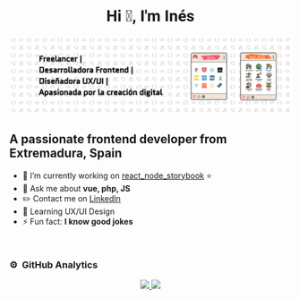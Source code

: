 <div align="center">
  <h1 style="font-family: Roboto, sans-serif;">Hi 👋, I'm Inés</h1>
</div>

<img src="https://github.com/PetraZeta/PetraZeta/blob/main/banner.jpg" alt="Banner Image">

## A passionate frontend developer from Extremadura, Spain

- 🔭 I’m currently working on [react_node_storybook](https://github.com/PetraZeta/CollaborativeDesignSystem.git) ⭐ 
- 💬 Ask me about **vue, php, JS**
- ✏️ Contact me on [LinkedIn](https://linkedin.com/in/ines-garcia-zapata)
- 📗 Learning UX/UI Design
- ⚡ Fun fact: **I know good jokes**

<br>

### ⚙️ &nbsp;GitHub Analytics

<p align="center">
  <a href="https://github.com/PetraZeta">
    <img height="150px" src="https://github-readme-stats-eight-theta.vercel.app/api?username=PetraZeta&show_icons=true&theme=algolia&include_all_commits=true&count_private=true"/>
    <img height="150px" src="https://github-readme-stats-eight-theta.vercel.app/api/top-langs/?username=PetraZeta&layout=compact&langs_count=8&theme=algolia"/>
  </a>
</p>

